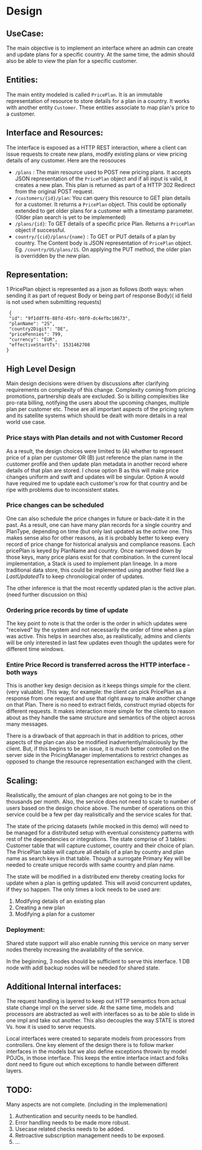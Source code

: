 # Design

## UseCase:
The main objective is to implement an interface where an admin can create and update plans for a specific country.  At the same time, the admin should also be able to view the plan for a specific customer.


## Entities:

The main entity modeled is called `PricePlan`. It is an immutable representation of resource to store details for a plan in a country. It works with another entity `Customer`. These entities associate to map plan's price to a customer.

## Interface and Resources:
The interface is exposed as a HTTP REST interaction, where a client can issue requests to create new plans, modify existing plans or view pricing details of any customer. Here are the reosouces 

   * `/plans` : The main resource used to POST new pricing plans. It accepts JSON representation of the `PricePlan` object and if all input is valid, it creates a new plan. This plan is returned as part of a HTTP 302 Redirect from the original POST request.
   * `/customers/{id}/plan`: You can query this resource to GET plan details for a customer.  It returns a `PricePlan` object. This could be optionally extended to get older plans for a customer with a timestamp parameter. (Older plan search is yet to be implemented)
   * `/plans/{id}`: To GET details of a specific price Plan. Returns a `PricePlan` object if successful. 
   * `country/{cid}/plans/{name}` : To GET or PUT details of a plan by country. The Content body is JSON representation of `PricePlan` object. Eg. `/country/US/plans/1S`. On applying the PUT method, the older plan is overridden by the new plan.
   
## Representation:

   1 PricePlan object is represented as a json as follows (both ways: when sending it as part of request Body or being part of response Body)( id field is not used when submitting requests)
   ```
    {
    "id": "9f1ddff6-88fd-45fc-98f0-dc4efbc10673",
    "planName": "2S",
    "country2Digit": "DE",
    "pricePennies": 799,
    "currency": "EUR",
    "effectiveStartTs": 1531462708
}
   ```
   
## High Level Design

Main design decisions were driven by discussions after clarifying requirements on complexity of this change. Complexity coming from pricing promotions, partnership deals are excluded. So is billing complexities like pro-rata billing, notifying the users about the upcoming changes, multiple plan per customer etc. These are all important aspects of the pricing sytem and its satellite systems which should be dealt with more details in a real world use case.

### Price stays with Plan details and not with Customer Record
As a result, the design choices were limited to (A) whether to represent price of a plan per customer OR (B) just reference the plan name in the customer profile and then update plan metadata in another record where details of that plan are stored. I chose option B as this will make price changes uniform and swift and updates will be singular. Option A would have required me to update each customer's row for that country and be ripe with problems due to inconsistent states.

### Price changes can be scheduled
One can also schedule the price changes in future or back-date it in the past. As a result, one can have many plan records for a single country and PlanType, depending on time (but only last updated as the _active_ one. This makes sense also for other reasons, as it is probably better to keep every record of price change for historical analysis and compliance reasons. Each pricePlan is keyed by PlanName and country. Once narrowed down by those keys, many price plans exist for that combination. In the current local implementation, a Stack is used to implement plan lineage. In a more traditional data store, this could be implemented using another field like a _LastUpdatedTs_ to keep chronological order of updates. 

The other inference is that the most recently updated plan is the active plan. (need further discussion on this)

### Ordering price records by time of update
The key point to note is that the order is the order in which updates were "received" by the system and not necessarily the order of time when a plan was active. This helps in searches also, as realistically, admins and clients will be only interested in last few updates even though the updates were for different time windows. 

### Entire Price Record is transferred across the HTTP interface - both ways
This is another key design decision as it keeps things simple for the client. (very valuable). This way, for example: the client can pick PricePlan as a response from one request and use that right away to make another change on that Plan. There is no need to extract fields, construct myriad objects for different requests. It makes interaction more simple for the clients to reason about as they handle the same structure and semantics of the object across many messages.

There is a drawback of that approach in that in addition to prices, other aspects of the plan can also be modified inadvertently/maliciously by the client. But, if this begins to be an issue, it is much better controlled on the server side in the PricingManager implementations to restrict changes as opposed to change the resource representation exchanged with the client.

## Scaling:
Realistically, the amount of plan changes are not going to be in the thousands per month. Also, the service does not need to scale to number of users based on the design choice above. The number of operations on this service could be a few per day realisitically and the service scales for that.

The state of the pricing datasets (while mocked in this demo) will need to be managed for a distributed setup with eventual consistency patterns with rest of the dependencies or integrations. The state comprise of 3 tables: Customer table that will capture customer, country and their choice of plan. The PricePlan table will capture all details of a plan by country and plan name as search keys in that table. Though a surrogate Primary Key will be needed to create unique records with same country and plan name. 

The state will be modified in a distributed env thereby creating locks for update when a plan is getting updated. This will avoid concurrent updates, if they so happen. The only times a lock needs to be used are:

1. Modifying details of an existing plan
2. Creating a new plan
3. Modifying a plan for a customer


### Deployment:
Shared state support will also enable running this service on many server nodes thereby increasing the availability of the service. 

In the beginning, 3 nodes should be sufficient to serve this interface. 1 DB node with addl backup nodes will be needed for shared state.


## Additional Internal interfaces:
The request handling is layered to keep out HTTP semantics from actual state change impl on the server side. At the same time, models and processors are abstracted as well with interfaces so as to be able to slide in one impl and take out another. This also decouples the way STATE is stored Vs. how it is used to serve requests.

Local interfaces were created to separate models from processors from controllers. One key element of the design there is to follow marker interfaces in the models but we also define exceptions throwin by model POJOs, in those interface. This keeps the entire interface intact and folks dont need to figure out which exceptions to handle between different layers.


## TODO:
Many aspects are not complete. (including in the implemenation)
1. Authentication and security needs to be handled.
2. Error handling needs to be made more robust.
3. Usecase related checks needs to be added.
4. Retroactive subscription management needs to be exposed. 
5. ...






